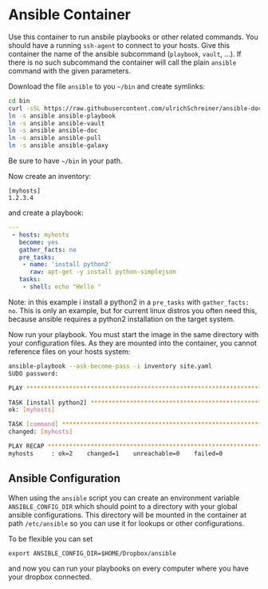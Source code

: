 # Ansible Container

Use this container to run ansbile playbooks or other related commands. You
should have a running `ssh-agent` to connect to your hosts. Give this
container the name of the ansible subcommand (`playbook`, `vault`, ...). If
there is no such subcommand the container will call the plain `ansible` command
with the given parameters.

Download the file `ansible` to you `~/bin` and create symlinks:
```bash
cd bin
curl -sSL https://raw.githubusercontent.com/ulrichSchreiner/ansible-docker/master/ansible >ansible && chmod 755 ansible
ln -s ansible ansible-playbook
ln -s ansible ansible-vault
ln -s ansible ansible-doc
ln -s ansible ansible-pull
ln -s ansible ansible-galaxy
```

Be sure to have `~/bin` in your path.

Now create an inventory:
```
[myhosts]
1.2.3.4
```

and create a playbook:
```yaml
---
 - hosts: myhosts
   become: yes
   gather_facts: no
   pre_tasks:
    - name: 'install python2'
      raw: apt-get -y install python-simplejson
   tasks:
    - shell: echo "Hello "
```

Note: in this example i install a python2 in a `pre_tasks` with `gather_facts: no`. This is only an example, but for current linux
distros you often need this, because ansible requires a python2 installation on the target system.

Now run your playbook. You must start the image in the same directory with your configuration files. As they are mounted into the
container, you cannot reference files on your hosts system:
```bash
ansible-playbook --ask-become-pass -i inventory site.yaml
SUDO password:

PLAY ***************************************************************************

TASK [install python2] *********************************************************
ok: [myhosts]

TASK [command] *****************************************************************
changed: [myhosts]

PLAY RECAP *********************************************************************
myhosts     : ok=2    changed=1    unreachable=0    failed=0   

```

## Ansible Configuration

When using the `ansible` script you can create an environment variable `ANSIBLE_CONFIG_DIR` which should
point to a directory with your global ansible configurations. This directory will be mounted in the 
container at path `/etc/ansible` so you can use it for lookups or other configurations.

To be flexible you can set 
```
export ANSIBLE_CONFIG_DIR=$HOME/Dropbox/ansible
```

and now you can run your playbooks on every computer where you have your dropbox connected.
